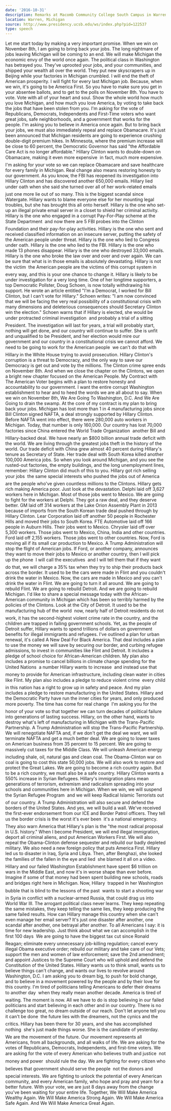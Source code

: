 ```yaml
---
date: '2016-10-31'
description: Remarks at Macomb Community College South Campus in Warren, Michigan
location: Warren, Michigan
source: http://www.presidency.ucsb.edu/ws/index.php?pid=122537
type: speech
---
```


Let me start today by making a very important promise. When we win on November 8th, I am going to bring back your jobs. The long nightmare of jobs leaving Michigan will be coming to an end. We will make Michigan the economic envy of the world once again. The political class in Washington has betrayed you. They've uprooted your jobs, and your communities, and shipped your wealth all over the world. They put new skyscrapers up in Beijing while your factories in Michigan crumbled. I will end the theft of American prosperity. I will fight for every last Michigan job. Because, when we win, it's going to be America First. So you have to make sure you get in your absentee ballots, and to get to the polls on November 8th. You have to vote. Vote with all of your heart and soul. Show the whole world how much you love Michigan, and how much you love America, by voting to take back the jobs that have been stolen from you. I'm asking for the vote of Republicans, Democrats, Independents and First-Time voters who want great jobs, safe neighborhoods, and a government that works for the people. I'm asking you to believe in America once again. But to bring back your jobs, we must also immediately repeal and replace Obamacare. It's just been announced that Michigan residents are going to experience crushing double-digit premium hikes. In Minnesota, where the premium increase will be close to 60 percent, the Democratic Governor has said "the Affordable Care Act is no longer affordable." Hillary Clinton wants to double-down on Obamacare, making it even more expensive  in fact, much more expensive. I'm asking for your vote so we can replace Obamacare and save healthcare for every family in Michigan. Real change also means restoring honesty to our government. As you know, the FBI has reopened its investigation into Hillary Clinton and has discovered another 650,000 emails. Hillary lied under oath when she said she turned over all of her work-related emails  just one more lie out of so many. This is the biggest scandal since Watergate. Hillary wants to blame everyone else for her mounting legal troubles, but she has brought this all onto herself. Hillary is the one who set-up an illegal private email server in a closet to shield her criminal activity. Hillary is the one who engaged in a corrupt Pay-For-Play scheme at the State Department  and now there are 5 FBI probes into the Clinton Foundation and their pay-for-play activities. Hillary is the one who sent and received classified information on an insecure server, putting the safety of the American people under threat. Hillary is the one who lied to Congress under oath. Hillary is the one who lied to the FBI. Hillary is the one who made 13 phones disappear. Hillary is the one who destroyed 33,000 emails. Hillary is the one who broke the law over and over and over again. We can be sure that what is in those emails is absolutely devastating. Hillary is not the victim  the American people are the victims of this corrupt system in every way, and this is your one chance to change it. Hillary is likely to be under investigation for a very long time. One of her longtime supporters, a top Democratic Pollster, Doug Schoen, is now totally withdrawing his support. He wrote an article entitled "I'm a Democrat, I worked for Bill Clinton, but I can't vote for Hillary." Schoen writes: "I am now convinced that we will be facing the very real possibility of a constitutional crisis with many dimensions and deleterious consequences should Secretary Clinton win the election." Schoen warns that if Hillary is elected, she would be under protracted criminal investigation  and probably a trial of a sitting President. The investigation will last for years, a trial will probably start, nothing will get done, and our country will continue to suffer. She is unfit and unqualified to be President, and her election would mire our government and our country in a constitutional crisis we cannot afford. We need to be going to work for the American people  we can't do that with Hillary in the White House trying to avoid prosecution. Hillary Clinton's corruption is a threat to Democracy, and the only way to save our Democracy is get out and vote by the millions. The Clinton crime spree ends on November 8th. And when we close the chapter on the Clintons, we open a bright new chapter focused on the American People. My Contract with The American Voter begins with a plan to restore honesty and accountability to our government. I want the entire corrupt Washington establishment to hear and to heed the words we are all about to say. When we win on November 8th, We Are Going To Washington, D.C. And We Are Going to drain the swamp. At the core of my contract is my plan to bring back your jobs. Michigan has lost more than 1 in 4 manufacturing jobs since Bill Clinton signed NAFTA, a deal strongly supported by Hillary Clinton. Before NAFTA went into effect, there were 280,000 auto workers in Michigan. Today, that number is only 160,000. Our country has lost 70,000 factories since China entered the World Trade Organization  another Bill and Hillary-backed deal. We have nearly an $800 billion annual trade deficit with the world. We are living through the greatest jobs theft in the history of the world. Our trade deficit with China grew almost 40 percent during Hillary's tenure as Secretary of State. Her trade deal with South Korea killed another 100,000 America jobs. So when you look around Michigan, and you see the rusted-out factories, the empty buildings, and the long unemployment lines, remember: Hillary Clinton did much of this to you. Hillary got rich selling your jobs  the same special interests who pushed the jobs out of America are the people who've given countless millions to the Clintons. Hillary gets rich making America poor. Just look at the devastation. Delphi laid off 3,627 workers here in Michigan. Most of those jobs went to Mexico. We are going to fight for the workers at Delphi. They got a raw deal, and they deserve better. GM laid off 314 workers at the Lake Orion Assembly Plant in 2013 because of imports from the South Korean trade deal pushed through by Hillary Clinton. Lear Corporation laid off another 50 people in Rochester Hills and moved their jobs to South Korea. FTE Automotive laid off 166 people in Auburn Hills. Their jobs went to Mexico. Chrysler laid off over 5,300 workers. Those jobs went to Mexico, China, India and other countries. Ford laid off 2,155 workers. Those jobs went to other countries. Now, Ford is moving all if its small car production to Mexico. A Trump Administration will stop the flight of American jobs. If Ford, or another company, announces they want to move their jobs to Mexico or another country, then I will pick up the phone  I will call the executives  and I will tell them that if they want do that, we will charge a 35% tax when they try to ship their products back across the border. It used to be the cars were made in Flint and you couldn't drink the water in Mexico. Now, the cars are made in Mexico and you can't drink the water in Flint. We are going to turn it all around. We are going to rebuild Flint. We are going to rebuild Detroit. And we are going to rebuild Michigan. I'd like to share a special message today with the African-American community in Michigan which has been so terribly harmed by the policies of the Clintons. Look at the City of Detroit. It used to be the manufacturing hub of the world  now, nearly half of Detroit residents do not work, it has the second-highest violent crime rate in the country, and the children are trapped in failing government schools. Yet, as the people of Detroit suffer, Hillary wants to spend trillions of dollars on government benefits for illegal immigrants and refugees. I've outlined a plan for urban renewal, it's called A New Deal For Black America. That deal includes a plan to use the money we will save by securing our border, and curbing refugee admissions, to invest in communities like Flint and Detroit. It includes a pledge of school choice for African-American children. My plan also includes a promise to cancel billions in climate change spending for the United Nations  a number Hillary wants to increase  and instead use that money to provide for American infrastructure, including clean water in cities like Flint. My plan also includes a pledge to reduce violent crime  every child in this nation has a right to grow up in safety and peace. And my plan includes a pledge to restore manufacturing in the United States. Hillary and the Democratic Party have run the inner cities for years, and only produced more poverty. The time has come for real change  I'm asking you for the honor of your vote so that together we can turn decades of political failure into generations of lasting success. Hillary, on the other hand, wants to destroy what's left of manufacturing in Michigan with the Trans-Pacific Partnership. A Trump Administration will stop the Trans-Pacific Partnership. We will renegotiate NAFTA and, if we don't get the deal we want, we will terminate NAFTA and get a much better deal. We are going to lower taxes on American business from 35 percent to 15 percent. We are going to massively cut taxes for the Middle Class. We will unleash American energy  including shale, oil, natural gas and clean coal. The Obama-Clinton war on coal is going to cost this state 50,000 jobs. We will also work to restore and protect the Great Lakes. We are going to become a rich country again. But to be a rich country, we must also be a safe country. Hillary Clinton wants a 550% increase in Syrian Refugees. Hillary's immigration plans mean generations of terrorism, extremism and radicalism spreading into your schools and communities here in Michigan. When we win, we will suspend the Syrian Refugee Program  and we will keep Radical Islamic Terrorists out of our country. A Trump Administration will also secure and defend the borders of the United States. And yes, we will build a wall. We've received the first-ever endorsement from our ICE and Border Patrol officers. They tell us the border crisis is the worst it's ever been  it's a national emergency. They also warn America that Hillary's plan is the "the most radical proposal in U.S. history." When I become President, we will end illegal immigration, deport all criminal aliens, and put American Workers First. We will also repeal the Obama-Clinton defense sequester and rebuild our badly depleted military. We also need a new foreign policy that puts America First. Hillary led us to disaster in Iraq, Syria and Libya. Then, after Benghazi, she looked the families of the fallen in the eye and lied  she blamed it all on a video. Hillary and our failed Washington Establishment have spent $6 trillion on wars in the Middle East, and now it's in worse shape than ever before. Imagine if some of that money had been spent building new schools, roads and bridges right here in Michigan. Now, Hillary  trapped in her Washington bubble that is blind to the lessons of the past  wants to start a shooting war in Syria in conflict with a nuclear-armed Russia, that could drag us into World War III. The arrogant political class never learns. They keep repeating the same mistakes, they keep telling the same lies, they keep producing the same failed results. How can Hillary manage this country when she can't even manage her email server? It's just one disaster after another, one scandal after another, one betrayal after another. To all Americans I say: it is time for new leadership. Just think about what we can accomplish in the first 100 days  We are going to have the biggest tax cut since Ronald Reagan; eliminate every unnecessary job-killing regulation; cancel every illegal Obama executive order; rebuild our military and take care of our Vets; support the men and women of law enforcement; save the 2nd amendment; and appoint Justices to the Supreme Court who will uphold and defend the Constitution of the United States. Hillary wants us to think small, wants us to believe things can't change, and wants our lives to revolve around Washington, D.C. I am asking you to dream big, to push for bold change, and to believe in a movement powered by the people and by their love for this country. I'm tired of politicians telling Americans to defer their dreams to another day  when they really mean another decade. America is tired of waiting. The moment is now. All we have to do is stop believing in our failed politicians and start believing in each other and in our country. There is no challenge too great, no dream outside of our reach. Don't let anyone tell you it can't be done  the future lies with the dreamers, not the cynics and the critics. Hillary has been there for 30 years, and she has accomplished nothing  she's just made things worse. She is the candidate of yesterday. We are the movement of the future. Our movement represents all Americans, from all backgrounds, and all walks of life. We are asking for the votes of Republicans, Democrats, Independents, and first-time voters. We are asking for the vote of every American who believes truth and justice  not money and power  should rule the day. We are fighting for every citizen who believes that government should serve the people  not the donors and special interests. We are fighting to unlock the potential of every American community, and every American family, who hope and pray and yearn for a better future. With your vote, we are just 8 days away from the change you've been waiting for your entire life. Together, We Will Make America Wealthy Again. We Will Make America Strong Again. We Will Make America Safe Again. And We Will Make America Great Again.